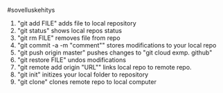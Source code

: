 #sovelluskehitys
1. "git add FILE" adds file to local repository
2. "git status" shows local repos status
2. "git rm FILE" removes file from repo
3. "git commit -a -m "comment"" stores modifications to your local repo
4. "git push origin master" pushes changes to "git cloud exmp. github"
5. "git restore FILE"  undos modifications
6. "git remote add origin "URL"" links local repo to remote repo.
7. "git init" initizes your local folder to repository
8. "git clone" clones remote repo to local computer